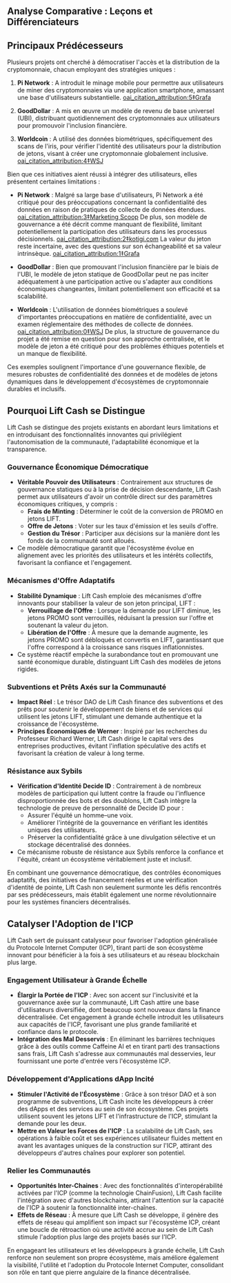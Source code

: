 ## Analyse Comparative : Leçons et Différenciateurs

## Principaux Prédécesseurs

Plusieurs projets ont cherché à démocratiser l'accès et la distribution de la cryptomonnaie, chacun employant des stratégies uniques :

1. **Pi Network** : A introduit le minage mobile pour permettre aux utilisateurs de miner des cryptomonnaies via une application smartphone, amassant une base d'utilisateurs substantielle. [oai_citation_attribution:5‡Grafa](https://grafa.com/news/pi-network-surpasses-10-million-users-amid-questions-on-token-value-208914?utm_source=chatgpt.com)

2. **GoodDollar** : A mis en œuvre un modèle de revenu de base universel (UBI), distribuant quotidiennement des cryptomonnaies aux utilisateurs pour promouvoir l'inclusion financière.

3. **Worldcoin** : A utilisé des données biométriques, spécifiquement des scans de l'iris, pour vérifier l'identité des utilisateurs pour la distribution de jetons, visant à créer une cryptomonnaie globalement inclusive. [oai_citation_attribution:4‡WSJ](https://www.wsj.com/tech/sam-altman-openai-humanness-iris-scanning-4d0e1dab?utm_source=chatgpt.com)

Bien que ces initiatives aient réussi à intégrer des utilisateurs, elles présentent certaines limitations :

- **Pi Network** : Malgré sa large base d'utilisateurs, Pi Network a été critiqué pour des préoccupations concernant la confidentialité des données en raison de pratiques de collecte de données étendues. [oai_citation_attribution:3‡Marketing Scoop](https://www.marketingscoop.com/ai/is-pi-network-safe/?utm_source=chatgpt.com) De plus, son modèle de gouvernance a été décrit comme manquant de flexibilité, limitant potentiellement la participation des utilisateurs dans les processus décisionnels. [oai_citation_attribution:2‡kotigi.com](https://kotigi.com/faqs/what-is-the-governance-model-of-pi-network/?utm_source=chatgpt.com) La valeur du jeton reste incertaine, avec des questions sur son échangeabilité et sa valeur intrinsèque. [oai_citation_attribution:1‡Grafa](https://grafa.com/news/pi-network-surpasses-10-million-users-amid-questions-on-token-value-208914?utm_source=chatgpt.com)

- **GoodDollar** : Bien que promouvant l'inclusion financière par le biais de l'UBI, le modèle de jeton statique de GoodDollar peut ne pas inciter adéquatement à une participation active ou s'adapter aux conditions économiques changeantes, limitant potentiellement son efficacité et sa scalabilité.

- **Worldcoin** : L'utilisation de données biométriques a soulevé d'importantes préoccupations en matière de confidentialité, avec un examen réglementaire des méthodes de collecte de données. [oai_citation_attribution:0‡WSJ](https://www.wsj.com/tech/sam-altman-openai-humanness-iris-scanning-4d0e1dab?utm_source=chatgpt.com) De plus, la structure de gouvernance du projet a été remise en question pour son approche centralisée, et le modèle de jeton a été critiqué pour des problèmes éthiques potentiels et un manque de flexibilité.

Ces exemples soulignent l'importance d'une gouvernance flexible, de mesures robustes de confidentialité des données et de modèles de jetons dynamiques dans le développement d'écosystèmes de cryptomonnaie durables et inclusifs.

## Pourquoi Lift Cash se Distingue

Lift Cash se distingue des projets existants en abordant leurs limitations et en introduisant des fonctionnalités innovantes qui privilégient l'autonomisation de la communauté, l'adaptabilité économique et la transparence.

### Gouvernance Économique Démocratique
- **Véritable Pouvoir des Utilisateurs** : Contrairement aux structures de gouvernance statiques ou à la prise de décision descendante, Lift Cash permet aux utilisateurs d'avoir un contrôle direct sur des paramètres économiques critiques, y compris :
  - **Frais de Minting** : Déterminer le coût de la conversion de PROMO en jetons LIFT.
  - **Offre de Jetons** : Voter sur les taux d'émission et les seuils d'offre.
  - **Gestion du Trésor** : Participer aux décisions sur la manière dont les fonds de la communauté sont alloués.
- Ce modèle démocratique garantit que l'écosystème évolue en alignement avec les priorités des utilisateurs et les intérêts collectifs, favorisant la confiance et l'engagement.

### Mécanismes d'Offre Adaptatifs
- **Stabilité Dynamique** : Lift Cash emploie des mécanismes d'offre innovants pour stabiliser la valeur de son jeton principal, LIFT :
  - **Verrouillage de l'Offre** : Lorsque la demande pour LIFT diminue, les jetons PROMO sont verrouillés, réduisant la pression sur l'offre et soutenant la valeur du jeton.
  - **Libération de l'Offre** : À mesure que la demande augmente, les jetons PROMO sont débloqués et convertis en LIFT, garantissant que l'offre correspond à la croissance sans risques inflationnistes.
- Ce système réactif empêche la surabondance tout en promouvant une santé économique durable, distinguant Lift Cash des modèles de jetons rigides.

### Subventions et Prêts Axés sur la Communauté
- **Impact Réel** : Le trésor DAO de Lift Cash finance des subventions et des prêts pour soutenir le développement de biens et de services qui utilisent les jetons LIFT, stimulant une demande authentique et la croissance de l'écosystème.
- **Principes Économiques de Werner** : Inspiré par les recherches du Professeur Richard Werner, Lift Cash dirige le capital vers des entreprises productives, évitant l'inflation spéculative des actifs et favorisant la création de valeur à long terme.

### Résistance aux Sybils
- **Vérification d'Identité Decide ID** : Contrairement à de nombreux modèles de participation qui luttent contre la fraude ou l'influence disproportionnée des bots et des doublons, Lift Cash intègre la technologie de preuve de personnalité de Decide ID pour :
  - Assurer l'équité un homme–une voix.
  - Améliorer l'intégrité de la gouvernance en vérifiant les identités uniques des utilisateurs.
  - Préserver la confidentialité grâce à une divulgation sélective et un stockage décentralisé des données.
- Ce mécanisme robuste de résistance aux Sybils renforce la confiance et l'équité, créant un écosystème véritablement juste et inclusif.

En combinant une gouvernance démocratique, des contrôles économiques adaptatifs, des initiatives de financement réelles et une vérification d'identité de pointe, Lift Cash non seulement surmonte les défis rencontrés par ses prédécesseurs, mais établit également une norme révolutionnaire pour les systèmes financiers décentralisés.

## Catalyser l'Adoption de l'ICP

Lift Cash sert de puissant catalyseur pour favoriser l'adoption généralisée du Protocole Internet Computer (ICP), tirant parti de son écosystème innovant pour bénéficier à la fois à ses utilisateurs et au réseau blockchain plus large.

### Engagement Utilisateur à Grande Échelle
- **Élargir la Portée de l'ICP** : Avec son accent sur l'inclusivité et la gouvernance axée sur la communauté, Lift Cash attire une base d'utilisateurs diversifiée, dont beaucoup sont nouveaux dans la finance décentralisée. Cet engagement à grande échelle introduit les utilisateurs aux capacités de l'ICP, favorisant une plus grande familiarité et confiance dans le protocole.
- **Intégration des Mal Desservis** : En éliminant les barrières techniques grâce à des outils comme Caffeine AI et en tirant parti des transactions sans frais, Lift Cash s'adresse aux communautés mal desservies, leur fournissant une porte d'entrée vers l'écosystème ICP.

### Développement d'Applications dApp Incité
- **Stimuler l'Activité de l'Écosystème** : Grâce à son trésor DAO et à son programme de subventions, Lift Cash incite les développeurs à créer des dApps et des services au sein de son écosystème. Ces projets utilisent souvent les jetons LIFT et l'infrastructure de l'ICP, stimulant la demande pour les deux.
- **Mettre en Valeur les Forces de l'ICP** : La scalabilité de Lift Cash, ses opérations à faible coût et ses expériences utilisateur fluides mettent en avant les avantages uniques de la construction sur l'ICP, attirant des développeurs d'autres chaînes pour explorer son potentiel.

### Relier les Communautés
- **Opportunités Inter-Chaines** : Avec des fonctionnalités d'interopérabilité activées par l'ICP (comme la technologie ChainFusion), Lift Cash facilite l'intégration avec d'autres blockchains, attirant l'attention sur la capacité de l'ICP à soutenir la fonctionnalité inter-chaînes.
- **Effets de Réseau** : À mesure que Lift Cash se développe, il génère des effets de réseau qui amplifient son impact sur l'écosystème ICP, créant une boucle de rétroaction où une activité accrue au sein de Lift Cash stimule l'adoption plus large des projets basés sur l'ICP.

En engageant les utilisateurs et les développeurs à grande échelle, Lift Cash renforce non seulement son propre écosystème, mais améliore également la visibilité, l'utilité et l'adoption du Protocole Internet Computer, consolidant son rôle en tant que pierre angulaire de la finance décentralisée.
